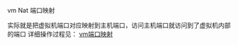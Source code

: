 vm Nat 端口映射

实际就是把虚拟机端口对应映射到主机端口，访问主机端口就访问到了虚拟机内部的端口
详细操作过程见：
[vm端口映射](http://jingyan.baidu.com/article/e8cdb32b4217e737052baddb.html)
